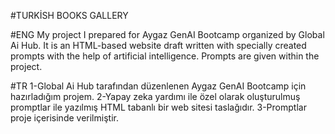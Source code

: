   #TURKİSH BOOKS GALLERY


#ENG
My project I prepared for Aygaz GenAI Bootcamp organized by Global Ai Hub.
It is an HTML-based website draft written with specially created prompts with the help of artificial intelligence.
Prompts are given within the project.


#TR
1-Global Ai Hub tarafından düzenlenen Aygaz GenAI Bootcamp için hazırladığım projem.
2-Yapay zeka yardımı ile özel olarak oluşturulmuş promptlar ile yazılmış HTML tabanlı bir web sitesi taslağıdır.
3-Promptlar proje içerisinde verilmiştir.





